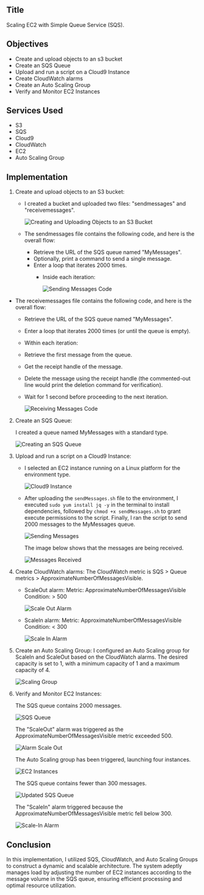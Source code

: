 ## Title
Scaling EC2 with Simple Queue Service (SQS).


## Objectives
* Create and upload objects to an s3 bucket
* Create an SQS Queue
* Upload and run a script on a Cloud9 Instance
* Create CloudWatch alarms
* Create an Auto Scaling Group
* Verify and Monitor EC2 Instances


## Services Used
* S3
* SQS
* Cloud9
* CloudWatch
* EC2
* Auto Scaling Group


## Implementation
1. Create and upload objects to an S3 bucket:

   * I created a bucket and uploaded two files: "sendmessages" and "receivemessages".
     
     ![Creating and Uploading Objects to an S3 Bucket](https://raw.githubusercontent.com/GilmarCloudSec/AWS-Laboratories/15f03fa196157ddc78061e5b64d4de04e78a50cd/Application%20Integration/Scaling%20EC2%20with%20SQS/Create%20and%20upload%20objects%20to%20an%20S3%20bucket.png)

   * The sendmessages file contains the following code, and here is the overall flow:
     * Retrieve the URL of the SQS queue named "MyMessages".
     * Optionally, print a command to send a single message.
     * Enter a loop that iterates 2000 times.
       * Inside each iteration:

         ![Sending Messages Code](https://raw.githubusercontent.com/GilmarCloudSec/AWS-Laboratories/15f03fa196157ddc78061e5b64d4de04e78a50cd/Application%20Integration/Scaling%20EC2%20with%20SQS/sendmessages%20code.png)


  * The receivemessages file contains the following code, and here is the overall flow:
    * Retrieve the URL of the SQS queue named "MyMessages".
    * Enter a loop that iterates 2000 times (or until the queue is empty).
    * Within each iteration:
    * Retrieve the first message from the queue.
    * Get the receipt handle of the message.
    * Delete the message using the receipt handle (the commented-out line would print the deletion command for verification).
    * Wait for 1 second before proceeding to the next iteration.

      ![Receiving Messages Code](https://raw.githubusercontent.com/GilmarCloudSec/AWS-Laboratories/15f03fa196157ddc78061e5b64d4de04e78a50cd/Application%20Integration/Scaling%20EC2%20with%20SQS/receivemessages%20code.png)


2. Create an SQS Queue:

   I created a queue named MyMessages with a standard type.

   ![Creating an SQS Queue](https://raw.githubusercontent.com/GilmarCloudSec/AWS-Laboratories/525736e1033c9e19ae6b0699e6f7df4b4e18ac1b/Application%20Integration/Scaling%20EC2%20with%20SQS/Create%20an%20SQS%20Queue.png)



3. Upload and run a script on a Cloud9 Instance:
   * I selected an EC2 instance running on a Linux platform for the environment type.
  
     ![Cloud9 Instance](https://raw.githubusercontent.com/GilmarCloudSec/AWS-Laboratories/525736e1033c9e19ae6b0699e6f7df4b4e18ac1b/Application%20Integration/Scaling%20EC2%20with%20SQS/Cloud9%20Instance.png)

  
   
   * After uploading the `sendMessages.sh` file to the environment, I executed `sudo yum install jq -y` in the terminal to install dependencies, followed by `chmod +x sendMessages.sh` to grant execute permissions to the script. Finally, I ran the script to send 2000 messages to the MyMessages queue.
  
     ![Sending Messages](https://raw.githubusercontent.com/GilmarCloudSec/AWS-Laboratories/abdd4ea13bf61ef81dc621712199087acb4045c2/Application%20Integration/Scaling%20EC2%20with%20SQS/sending%20messages.png)
  

     The image below shows that the messages are being received.
     
     ![Messages Received](https://raw.githubusercontent.com/GilmarCloudSec/AWS-Laboratories/8bc4072baaa8601079c7005400f883cca5c3ac0a/Application%20Integration/Scaling%20EC2%20with%20SQS/messages%20received.png)



4. Create CloudWatch alarms:
   The CloudWatch metric is SQS > Queue metrics > ApproximateNumberOfMessagesVisible.
    * ScaleOut alarm:
      Metric: ApproximateNumberOfMessagesVisible
      Condition: > 500

      ![Scale Out Alarm](https://raw.githubusercontent.com/GilmarCloudSec/AWS-Laboratories/075b8ff5d56ceb0776298ee66f88761bf10c1a4d/Application%20Integration/Scaling%20EC2%20with%20SQS/scale%20out%20alarm.png)



    * ScaleIn alarm:
      Metric: ApproximateNumberOfMessagesVisible
      Condition: < 300

      ![Scale In Alarm](https://raw.githubusercontent.com/GilmarCloudSec/AWS-Laboratories/bd5b217944cd9106de75a837c99a9ec162c14bd2/Application%20Integration/Scaling%20EC2%20with%20SQS/scale%20in%20alarm.png)


5. Create an Auto Scaling Group:
   I configured an Auto Scaling group for ScaleIn and ScaleOut based on the CloudWatch alarms. The desired capacity is set to 1, with a minimum capacity of 1 and a maximum capacity of 4.

   ![Scaling Group](https://raw.githubusercontent.com/GilmarCloudSec/AWS-Laboratories/ba9f6ce91b3e2e04ca5a65478b2ad1356fbfff2a/Application%20Integration/Scaling%20EC2%20with%20SQS/scaling%20group.png)


6. Verify and Monitor EC2 Instances:

   The SQS queue contains 2000 messages.
   
   ![SQS Queue](https://raw.githubusercontent.com/GilmarCloudSec/AWS-Laboratories/9fb4b8d6db37cdd286d609d33afe5f70f8bad00c/Application%20Integration/Scaling%20EC2%20with%20SQS/SQS%20queue.png)
   

   The "ScaleOut" alarm was triggered as the ApproximateNumberOfMessagesVisible metric exceeded 500.

   ![Alarm Scale Out](https://raw.githubusercontent.com/GilmarCloudSec/AWS-Laboratories/9fb4b8d6db37cdd286d609d33afe5f70f8bad00c/Application%20Integration/Scaling%20EC2%20with%20SQS/alarm%20scale%20OUT.png)

   
   The Auto Scaling group has been triggered, launching four instances.

   ![EC2 Instances](https://raw.githubusercontent.com/GilmarCloudSec/AWS-Laboratories/9fb4b8d6db37cdd286d609d33afe5f70f8bad00c/Application%20Integration/Scaling%20EC2%20with%20SQS/instances.png)


   The SQS queue contains fewer than 300 messages.

   ![Updated SQS Queue](https://raw.githubusercontent.com/GilmarCloudSec/AWS-Laboratories/9fb4b8d6db37cdd286d609d33afe5f70f8bad00c/Application%20Integration/Scaling%20EC2%20with%20SQS/SQS%20queue%20updated.png)



   The "ScaleIn" alarm triggered because the ApproximateNumberOfMessagesVisible metric fell below 300.

   ![Scale-In Alarm](https://raw.githubusercontent.com/GilmarCloudSec/AWS-Laboratories/9fb4b8d6db37cdd286d609d33afe5f70f8bad00c/Application%20Integration/Scaling%20EC2%20with%20SQS/alarm%20scale%20IN.png)


## Conclusion
In this implementation, I utilized SQS, CloudWatch, and Auto Scaling Groups to construct a dynamic and scalable architecture. The system adeptly manages load by adjusting the number of EC2 instances according to the message volume in the SQS queue, ensuring efficient processing and optimal resource utilization.










